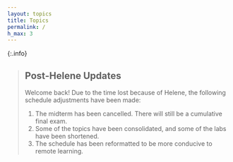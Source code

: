 ```yaml
---
layout: topics
title: Topics
permalink: /
h_max: 3
---
```


{:.info}
> ## Post-Helene Updates
> Welcome back! Due to the time lost because of Helene, the following schedule adjustments have been made:
> 
> 1. The midterm has been cancelled. There will still be a cumulative final exam.
> 1. Some of the topics have been consolidated, and some of the labs have been shortened.
> 1. The schedule has been reformatted to be more conducive to remote learning.
